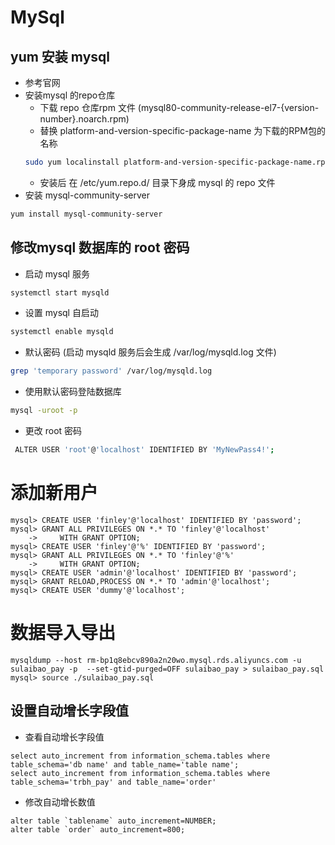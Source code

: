 # MySql

## yum 安装 mysql
  * 参考官网
  * 安装mysql 的repo仓库
    * 下载 repo 仓库rpm 文件 (mysql80-community-release-el7-{version-number}.noarch.rpm)
    * 替换 platform-and-version-specific-package-name 为下载的RPM包的名称
    ```bash
    sudo yum localinstall platform-and-version-specific-package-name.rpm
    ```
    * 安装后 在 /etc/yum.repo.d/ 目录下身成 mysql 的 repo 文件
  * 安装 mysql-community-server
  ```bash
  yum install mysql-community-server
  ```
## 修改mysql 数据库的 root 密码  
  * 启动 mysql 服务
  ```bash
  systemctl start mysqld
  ```
  * 设置 mysql 自启动
  ```bash
  systemctl enable mysqld
  ```
  * 默认密码 (启动 mysqld 服务后会生成 /var/log/mysqld.log 文件)
  ```bash
  grep 'temporary password' /var/log/mysqld.log
  ```
  * 使用默认密码登陆数据库
  ```bash
  mysql -uroot -p
  ```
  * 更改 root 密码
  ```bash
   ALTER USER 'root'@'localhost' IDENTIFIED BY 'MyNewPass4!';
  ```
# 添加新用户
  ```
  mysql> CREATE USER 'finley'@'localhost' IDENTIFIED BY 'password';
  mysql> GRANT ALL PRIVILEGES ON *.* TO 'finley'@'localhost'
      ->     WITH GRANT OPTION;
  mysql> CREATE USER 'finley'@'%' IDENTIFIED BY 'password';
  mysql> GRANT ALL PRIVILEGES ON *.* TO 'finley'@'%'
      ->     WITH GRANT OPTION;
  mysql> CREATE USER 'admin'@'localhost' IDENTIFIED BY 'password';
  mysql> GRANT RELOAD,PROCESS ON *.* TO 'admin'@'localhost';
  mysql> CREATE USER 'dummy'@'localhost';
  ```  
# 数据导入导出
  ```
  mysqldump --host rm-bp1q8ebcv890a2n20wo.mysql.rds.aliyuncs.com -u sulaibao_pay -p  --set-gtid-purged=OFF sulaibao_pay > sulaibao_pay.sql
  mysql> source ./sulaibao_pay.sql
  ```
## 设置自动增长字段值
  * 查看自动增长字段值
  ```
  select auto_increment from information_schema.tables where table_schema='db name' and table_name='table name';
  select auto_increment from information_schema.tables where table_schema='trbh_pay' and table_name='order'
  ```
  * 修改自动增长数值
  ```
  alter table `tablename` auto_increment=NUMBER;
  alter table `order` auto_increment=800;
  
  ```

